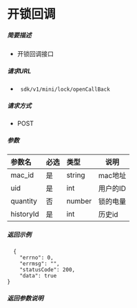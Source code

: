 # 开锁回调

    
##### 简要描述

- 开锁回调接口

##### 请求URL
- ` sdk/v1/mini/lock/openCallBack`
  
##### 请求方式
- POST 

##### 参数

|参数名|必选|类型|说明|
|:----    |:---|:----- |-----   |
|mac_id |是  |string |mac地址   |
|uid |是  |int | 用户的ID    |
|quantity |否  |number | 锁的电量    |
|historyId     |是  |int | 历史id    |

##### 返回示例 

``` 
  {
    "errno": 0,
    "errmsg": "",
    "statusCode": 200,
    "data": true
}
```

##### 返回参数说明 
